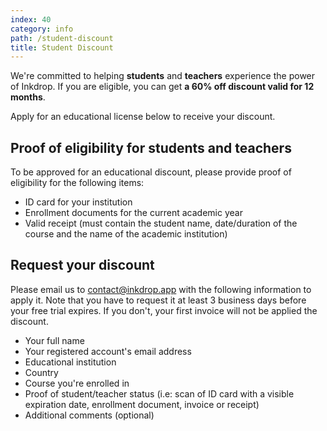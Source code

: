```yaml
---
index: 40
category: info
path: /student-discount
title: Student Discount
---
```


We're committed to helping **students** and **teachers** experience the power of Inkdrop.
If you are eligible, you can get **a 60% off discount valid for 12 months**.

Apply for an educational license below to receive your discount.

## Proof of eligibility for students and teachers

To be approved for an educational discount, please provide proof of eligibility for the following items:

- ID card for your institution
- Enrollment documents for the current academic year
- Valid receipt (must contain the student name, date/duration of the course and the name of the academic institution)

## Request your discount

Please email us to [contact@inkdrop.app](mailto:contact@inkdrop.app) with the following information to apply it.
Note that you have to request it at least 3 business days before your free trial expires.
If you don't, your first invoice will not be applied the discount.

- Your full name
- Your registered account's email address
- Educational institution
- Country
- Course you're enrolled in
- Proof of student/teacher status
  (i.e: scan of ID card with a visible expiration date, enrollment document, invoice or receipt)
- Additional comments (optional)
